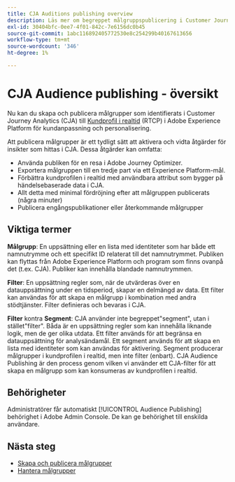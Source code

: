 ```yaml
---
title: CJA Auditions publishing overview
description: Läs mer om begreppet målgruppspublicering i Customer Journey Analytics
exl-id: 30404bfc-0ee7-4f01-842c-7e6156dc0b45
source-git-commit: 1abc116892405772530e8c254299b40167613656
workflow-type: tm+mt
source-wordcount: '346'
ht-degree: 1%

---
```


# CJA Audience publishing - översikt

Nu kan du skapa och publicera målgrupper som identifierats i Customer Journey Analytics (CJA) till [Kundprofil i realtid](https://experienceleague.adobe.com/docs/experience-platform/profile/home.html?lang=en) (RTCP) i Adobe Experience Platform för kundanpassning och personalisering.

Att publicera målgrupper är ett tydligt sätt att aktivera och vidta åtgärder för insikter som hittas i CJA. Dessa åtgärder kan omfatta:

* Använda publiken för en resa i Adobe Journey Optimizer.
* Exportera målgruppen till en tredje part via ett Experience Platform-mål.
* Förbättra kundprofilen i realtid med användbara attribut som bygger på händelsebaserade data i CJA.
* Allt detta med minimal fördröjning efter att målgruppen publicerats (några minuter)
* Publicera engångspublikationer eller återkommande målgrupper

## Viktiga termer

**Målgrupp**: En uppsättning eller en lista med identiteter som har både ett namnutrymme och ett specifikt ID relaterat till det namnutrymmet. Publiken kan flyttas från Adobe Experience Platform och program som finns ovanpå det (t.ex. CJA). Publiker kan innehålla blandade namnutrymmen.

**Filter**: En uppsättning regler som, när de utvärderas över en datauppsättning under en tidsperiod, skapar en delmängd av data. Ett filter kan användas för att skapa en målgrupp i kombination med andra stödtjänster. Filter definieras och bevaras i CJA.

**Filter** kontra **Segment**: CJA använder inte begreppet&quot;segment&quot;, utan i stället&quot;filter&quot;. Båda är en uppsättning regler som kan innehålla liknande logik, men de ger olika utdata. Ett filter används för att begränsa en datauppsättning för analysändamål. Ett segment används för att skapa en lista med identiteter som kan användas för aktivering. Segment producerar målgrupper i kundprofilen i realtid, men inte filter (enbart). CJA Audience Publishing är den process genom vilken vi använder ett CJA-filter för att skapa en målgrupp som kan konsumeras av kundprofilen i realtid.

## Behörigheter

Administratörer får automatiskt [!UICONTROL Audience Publishing] behörighet i Adobe Admin Console. De kan ge behörighet till enskilda användare.

## Nästa steg

* [Skapa och publicera målgrupper](/help/components/audiences/publish.md)
* [Hantera målgrupper](/help/components/audiences/manage.md)
